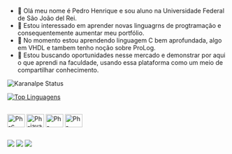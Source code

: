 - 👋 Olá meu nome é Pedro Henrique e sou aluno na Universidade Federal de São João del Rei.
- 👀 Estou interessado em aprender novas linguagrns de progtramação e consequentemente aumentar meu portfólio.
- 🌱 No momento estou aprendendo linguagem C bem aprofundada, algo em VHDL e tambem tenho noção sobre ProLog.
- 💞️ Estou buscando oportunidades nesse mercado e demonstrar por aqui o que aprendi na faculdade, usando essa plataforma como um meio de compartilhar conhecimento.

![Karanalpe Status](https://github-readme-stats.vercel.app/api?username=phcostaa2&show_icons=true&theme=midnight-purple&include_all_commits=true)

[![Top Linguagens](https://github-readme-stats.vercel.app/api/top-langs/?username=phcostaa2&layout=compact&theme=midnight-purple)](https://github.com/anuraghazra/github-readme-stats)
 
  
  <div style="display: inline_block"><br>
  <img align="center" alt="Ph-c" height="30" width="40" src="https://cdn.jsdelivr.net/gh/devicons/devicon/icons/c/c-original.svg">
  <img align="center" alt="Ph-java" height="30" width="40" src="https://cdn.jsdelivr.net/gh/devicons/devicon/icons/java/java-original-wordmark.svg">
  <img align="center" alt="Ph-canva" height="30" width="40" src="https://cdn.jsdelivr.net/gh/devicons/devicon/icons/canva/canva-original.svg">
  <img align="center" alt="Ph-latex" height="30" width="40" src="https://cdn.jsdelivr.net/gh/devicons/devicon/icons/latex/latex-original.svg">
  </div>
  
  ##
 
 <div>
  <a href="https://Instagram.com/ph__costaa" target="_blank"><img src="https://img.shields.io/badge/Instagram-E4405F?style=for-the-badge&logo=instagram&logoColor=white" target="_blank"></a>
  <a href="https://www.linkedin.com/in/pedro-costa-749375228" target="_blank"><img src="https://img.shields.io/badge/LinkedIn-0077B5?style=for-the-badge&logo=linkedin&logoColor=white" target="_blank"></a>
 <a href="mailto:pedroocostaa043@gmail.com"><img src="https://img.shields.io/badge/Gmail-D14836?style=for-the-badge&logo=gmail&logoColor=white"></a>
  </div>
            
          
            
          
            
          
  
            
          
  


<!---
phcostaa2/phcostaa2 is a ✨ special ✨ repository because its `README.md` (this file) appears on your GitHub profile.
You can click the Preview link to take a look at your changes.
--->
